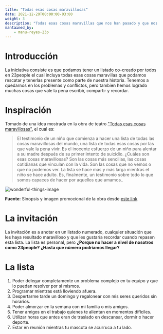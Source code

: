 ```yaml
---
title: "Todas esas cosas maravillosas"
date: 2021-12-20T00:00:00-03:00
weight: 3
description: "Todas esas cosas maravillas que nos han pasado y que nos gustaría recordar"
mantained_by:
    - manu-reyes-23p
---
```


# Introducción

La iniciativa consiste es que podamos tener un listado co-creado por todos en 23people el cual incluya todas esas cosas maravillas que podamos rescatar y tenerlas presente como parte de nuestra historia. Tenemos a quedarnos en los problemas y conflictos, pero tambien hemos logrado muchas cosas que vale la pena escribir, compartir y recordar.

# Inspiración

Tomado de una idea mostrada en la obra de teatro ["Todas esas cosas maravillosas"](https://redsalasdeteatro.cl/eventos/todas-esas-cosas-maravillosas/), el cual es:

> El testimonio de un niño que comienza a hacer una lista de todas las cosas maravillosas del mundo, una lista de todas esas cosas por las que vale la pena vivir. Es el inocente esfuerzo de un niño para alentar a su madre después de su primer intento de suicidio. ¿Cuáles son esas cosas maravillosas? Son las cosas más sencillas, las cosas cotidianas que vinculan con la vida. Son las cosas que no vemos o que no podemos ver. La lista se hace más y más larga mientras el niño se hace adulto. Es, finalmente, un testimonio sobre todo lo que somos capaces de hacer por aquellos que amamos..

![wonderful-things-image](../wonderfull-things.jpeg)

**Fuente:** Sinopsis y imagen promocional de la obra desde [este link](https://redsalasdeteatro.cl/eventos/todas-esas-cosas-maravillosas/)

# La invitación

La invitación es a anotar en un listado numerado, cualquier situación que les haya resultado maravilloso y que les gustaría recordar cuando repasen esta lista. La lista es personal, pero **¿Porque no hacer a nivel de nosotros como 23people? ¿Hasta que número podríamos llegar?**

# La lista

1. Poder delegar completamente un problema complejo en tu equipo y que lo puedan resolver por si mismos.
2. Programar mientras está lloviendo afuera.
3. Despertarme tarde un domingo y regalonear con mis seres queridos sin horarios.
4. Poder almorzar en la semana con mi familia o mis amigos.
5. Tener amigos en el trabajo quienes te alientan en momentos difíciles.
6. Utilizar horas que antes eran de traslado en descansar, dormir o hacer deporte.
7. Estar en reunión mientras tu mascota se acurruca a tu lado.
